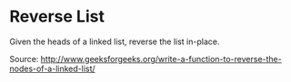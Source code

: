 Reverse List
==================

Given the heads of a linked list, reverse the list in-place.

Source: http://www.geeksforgeeks.org/write-a-function-to-reverse-the-nodes-of-a-linked-list/